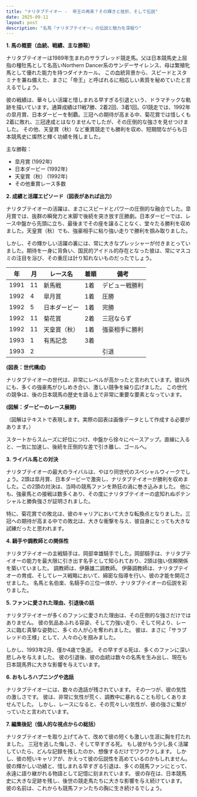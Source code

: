 ```yaml
---
title: "ナリタブテイオー -  帝王の再来？その輝きと挫折、そして伝説"
date: 2025-09-11
layout: post
description: "名馬『ナリタブテイオー』の伝説と魅力を深堀り"
---
```


**1. 馬の概要（血統、戦績、主な勝鞍）**

ナリタブテイオーは1989年生まれのサラブレッド競走馬。父は日本競馬史上屈指の種牡馬として名高いNorthern Dancer系のサンデーサイレンス、母は繁殖牝馬として優れた能力を持つダイナカール。  この血統背景から、スピードとスタミナを兼ね備えた、まさに「帝王」と呼ばれるに相応しい素質を秘めていたと言えるでしょう。

彼の戦績は、華々しい活躍と惜しまれる早すぎる引退という、ドラマチックな軌跡を描いています。通算成績は11戦7勝、2着2回、3着1回。G1競走では、1992年の皐月賞、日本ダービーを制覇。三冠への期待が高まる中、菊花賞では惜しくも2着に敗れ、三冠達成とはなりませんでしたが、その圧倒的な強さを見せつけました。  その他、天皇賞（秋）など重賞競走でも勝利を収め、短期間ながらも日本競馬史に燦然と輝く功績を残しました。

主な勝鞍：

* 皐月賞 (1992年)
* 日本ダービー (1992年)
* 天皇賞（秋） (1992年)
* その他重賞レース多数


**2. 成績と活躍エピソード（図表があれば出力）**

ナリタブテイオーの活躍は、まさにスピードとパワーの圧倒的な融合でした。皐月賞では、抜群の瞬発力と末脚で後続を突き放す圧勝劇。日本ダービーでは、レース中盤から先頭に立ち、最後までその座を譲ることなく、堂々たる勝利を収めました。天皇賞（秋）でも、強豪相手に粘り強い走りで勝利を掴み取りました。

しかし、その輝かしい活躍の裏には、常に大きなプレッシャーが付きまとっていました。期待を一身に背負い、国民的アイドル的存在となった彼は、常にマスコミの注目を浴び、その重圧は計り知れないものだったでしょう。

| 年 | 月 | レース名 | 着順 | 備考 |
|---|---|---|---|---|
| 1991 | 11 | 新馬戦 | 1着 | デビュー戦勝利 |
| 1992 | 4 | 皐月賞 | 1着 | 圧勝 |
| 1992 | 5 | 日本ダービー | 1着 | 完勝 |
| 1992 | 11 | 菊花賞 | 2着 | 三冠ならず |
| 1992 | 11 | 天皇賞（秋） | 1着 | 強豪相手に勝利 |
| 1993 | 1 | 有馬記念 | 3着 |  |
| 1993 | 2 |  |  |  引退 |


**(図表：世代構成)**

ナリタブテイオーの世代は、非常にレベルが高かったと言われています。彼以外にも、多くの強豪馬がひしめき合い、激しい競争を繰り広げました。  この世代の競争は、後の日本競馬の歴史を語る上で非常に重要な要素となっています。

**(図解：ダービーのレース展開)**

（図解はテキストで表現します。実際の図表は画像データとして作成する必要があります。）

スタートからスムーズに好位につけ、中盤から徐々にペースアップ。直線に入ると、一気に加速し、後続を圧倒的な差で引き離し、ゴールへ。


**3. ライバル馬との対決**

ナリタブテイオーの最大のライバルは、やはり同世代のスペシャルウィークでしょう。2頭は皐月賞、日本ダービーで激突し、ナリタブテイオーが勝利を収めました。この2頭の対決は、当時の競馬ファンを熱狂の渦に巻き込みました。  他にも、強豪馬との接戦は数多くあり、その度にナリタブテイオーの底知れぬポテンシャルと勝負強さが証明されました。

特に、菊花賞での敗北は、彼のキャリアにおいて大きな転換点となりました。三冠への期待が高まる中での敗北は、大きな衝撃を与え、彼自身にとっても大きな試練だったと思われます。


**4. 騎手や調教師との関係性**

ナリタブテイオーの主戦騎手は、岡部幸雄騎手でした。岡部騎手は、ナリタブテイオーの能力を最大限に引き出す名手として知られており、2頭は強い信頼関係を築いていました。  調教師は、伊藤雄二調教師。  伊藤調教師は、ナリタブテイオーの育成、そしてレース戦略において、綿密な指導を行い、彼の才能を開花させました。  名馬と名伯楽、名騎手の三位一体が、ナリタブテイオーの伝説を彩りました。


**5. ファンに愛された理由、引退後の話**

ナリタブテイオーが多くのファンに愛された理由は、その圧倒的な強さだけではありません。  彼の気品あふれる容姿、そして力強い走り、そして何より、レースに臨む真摯な姿勢に、多くの人が心を奪われました。  彼は、まさに「サラブレッドの王様」として、人々の心を掴みました。

しかし、1993年2月、僅か4歳で急逝。  その早すぎる死は、多くのファンに深い悲しみを与えました。  彼の引退後、彼の血統は数々の名馬を生み出し、現在も日本競馬界に大きな影響を与えています。


**6. おもしろハプニングや逸話**

ナリタブテイオーには、数々の逸話が残されています。  その一つが、彼の気性の激しさです。  彼は、非常に気性が荒く、調教中に暴れることも珍しくありませんでした。  しかし、レースになると、その荒々しい気性が、彼の強さに繋がっていたと言われています。


**7. 編集後記（個人的な視点からの総括）**

ナリタブテイオーを取り上げてみて、改めて彼の短くも激しい生涯に胸を打たれました。  三冠を逃した悔しさ、そして早すぎる死。  もし彼がもう少し長く活躍していたら、どんな記録を残したのか、想像するだけでワクワクします。  しかし、彼の短いキャリアが、かえって彼の伝説性を高めているのかもしれません。  彼の輝かしい功績と、惜しまれる早すぎる引退は、多くの競馬ファンにとって、永遠に語り継がれる物語として記憶に刻まれています。  彼の存在は、日本競馬史に大きな足跡を残し、後世の競走馬たちに大きな影響を与え続けています。  彼の名前は、これからも競馬ファンたちの胸に生き続けるでしょう。
